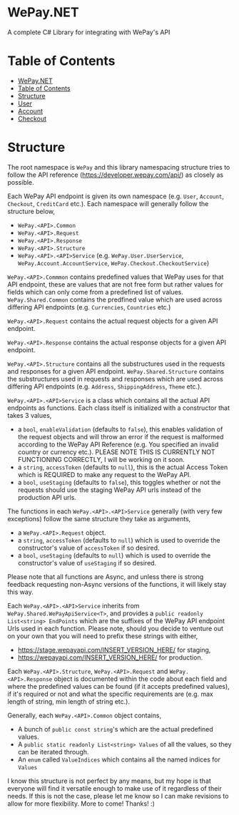 WePay.NET
=================
A complete C# Library for integrating with WePay's API

Table of Contents
=================

  * [WePay.NET](#wePay.NET)
  * [Table of Contents](#table-of-contents)
  * [Structure](#structure)
  * [User](#user)
  * [Account](#account)
  * [Checkout](#checkout)

Structure
=================
The root namespace is `WePay` and this library namespacing structure tries to follow the API reference (https://developer.wepay.com/api/) as closely as possible.

Each WePay API endpoint is given its own namespace (e.g. `User`, `Account`, `Checkout`, `CreditCard` etc.). Each namespace will generally follow the structure below,
  * `WePay.<API>.Common`
  * `WePay.<API>.Request`
  * `WePay.<API>.Response`
  * `WePay.<API>.Structure`
  * `WePay.<API>.<API>Service` (e.g. `WePay.User.UserService`, `WePay.Account.AccountService`, `WePay.Checkout.CheckoutService`)

`WePay.<API>.Commmon` contains predefined values that WePay uses for that API endpoint, these are values that are not free form but rather values for fields which can only come from a predefined list of values. `WePay.Shared.Common` contains the predfined value which are used across differing API endpoints (e.g. `Currencies`, `Countries` etc.)

`WePay.<API>.Request` contains the actual request objects for a given API endpoint.

`WePay.<API>.Response` contains the actual response objects for a given API endpoint.

`WePay.<API>.Structure` contains all the substructures used in the requests and responses for a given API endpoint. `WePay.Shared.Structure` contains the substructures used in requests and responses which are used across differing API endpoints (e.g. `Address`, `ShippingAddress`, `Theme` etc.).

`WePay.<API>.<API>Service` is a class which contains all the actual API endpoints as functions. Each class itself is initialized with a constructor that takes 3 values,
  * a `bool`, `enableValidation` (defaults to `false`), this enables validation of the request objects and will throw an error if the request is malformed according to the WePay API Reference (e.g. You specified an invalid country or currency etc.). PLEASE NOTE THIS IS CURRENTLY NOT FUNCTIONING CORRECTLY, I will be working on it soon.
  * a `string`, `accessToken` (defaults to `null`), this is the actual Access Token which is REQUIRED to make any request to the WePay API.
  * a `bool`, `useStaging` (defaults to `false`), this toggles whether or not the requests should use the staging WePay API urls instead of the production API urls.

The functions in each `WePay.<API>.<API>Service` generally (with very few exceptions) follow the same structure they take as arguments,
  * a `WePay.<API>.Request` object.
  * a `string`, `accessToken` (defaults to `null`) which is used to override the constructor's value of `accessToken` if so desired.
  * a `bool`, `useStaging` (defaults to `null`) which is used to override the constructor's value of `useStaging` if so desired.
  
Please note that all functions are Async, and unless there is strong feedback requesting non-Async versions of the functions, it will likely stay this way.

Each `WePay.<API>.<API>Service` inherits from `WePay.Shared.WePayApiService<T>`, and provides a `public readonly List<string> EndPoints` which are the suffixes of the WePay API endpoint Urls used in each function. Please note, should you decide to venture out on your own that you will need to prefix these strings with either,
  * https://stage.wepayapi.com/INSERT_VERSION_HERE/ for staging,
  * https://wepayapi.com/INSERT_VERSION_HERE/ for production.

Each `WePay.<API>.Structure`, `WePay.<API>.Request` and `WePay.<API>.Response` object is documented within the code about each field and where the predefined values can be found (if it accepts predefined values), if it's required or not and what the specific requirements are (e.g. max length of string, min length of string etc.).

Generally, each `WePay.<API>.Common` object contains,
  * A bunch of `public const string`'s which are the actual predefined values.
  * A `public static readonly List<string> Values` of all the values, so they can be iterated through.
  * An `enum` called `ValueIndices` which contains all the named indices for `Values`
  
I know this structure is not perfect by any means, but my hope is that everyone will find it versatile enough to make use of it regardless of their needs. If this is not the case, please let me know so I can make revisions to allow for more flexibility. More to come! Thanks! :)
